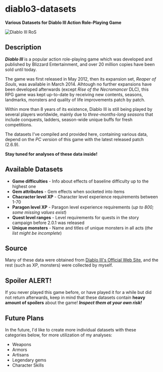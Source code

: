 # diablo3-datasets

**Various Datasets for Diablo III Action Role-Playing Game**

![Diablo III RoS](https://i.ibb.co/1GgfxXF/diablo-III-ros-logo.png)

## Description

***Diablo III*** is a popular action role-playing game which was developed and published by Blizzard Entertainment, and over 20 million copies have been sold until today.

The game was first released in May 2012, then its expansion set, _Reaper of Souls_, was available in March 2014. Alhtough no further expansions have been developed afterwards (except _Rise of the Necromancer_ DLC), this RPG game was kept up-to-date by receiving new contents, seasons, landmarks, monsters and quality of life improvements patch by patch.

Within more than 8 years of its existence, Diablo III is still being played by several players worldwide, mainly due to _three-months-long seasons_ that include conquests, ladders, season-wide unique buffs for fresh competitions.

The datasets I've compiled and provided here, containing various data, depend on the _PC version_ of this game with the latest released patch (2.6.9).

**Stay tuned for analyses of these data inside!**

## Available Datasets

* **Game difficulties** - Info about effects of baseline difficulty up to the highest one
* **Gem attributes** - Gem effects when socketed into items
* **Chacracter level XP** - Character level experience requirements between 1-70
* **Paragon level XP** - Paragon level experience requirements (_up to 800; some missing values exist_)
* **Quest level ranges** - Level requirements for quests in the story campaign before 2.0.1 was released
* **Unique monsters** - Name and titles of unique monsters in all acts (_the list might be incomplete_)

## Source

Many of these data were obtained from [Diablo III's Official Web Site](https://eu.diablo3.com/en/game/), and the rest (such as XP, monsters) were collected by myself.

## Spoiler ALERT!

If you never played this game before, or have played it for a while but did not return afterwards, keep in mind that these datasets contain **heavy amount of spoilers** about the game! ***Inspect them at your own risk!***

## Future Plans

In the future, I'd like to create more individual datasets with these categories below, for more utilization of my analyses:

* Weapons
* Armors
* Artisans
* Legendary gems
* Character Skills
